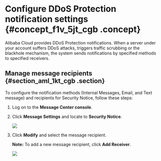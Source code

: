 # Configure DDoS Protection notification settings {#concept_f1v_5jt_cgb .concept}

Alibaba Cloud provides DDoS Protection notifications. When a server under your account suffers DDoS attacks, triggers traffic scrubbing or the blackhole mechanism, the system sends notifications by specified methods to specified receivers.

## Manage message recipients {#section_aml_1kt_cgb .section}

To configure the notification methods \(Internal Messages, Email, and Text message\) and recipients for Security Notice, follow these steps:

1.  Log on to the **Message Center console**.
2.  Click **Message Settings** and locate to **Security Notice**.

    ![](images/34135_en-US.png)

3.  Click **Modify** and select the message recipient.

    **Note:** To add a new message recipient, click **Add Receiver**.

    ![](images/34136_en-US.png)


